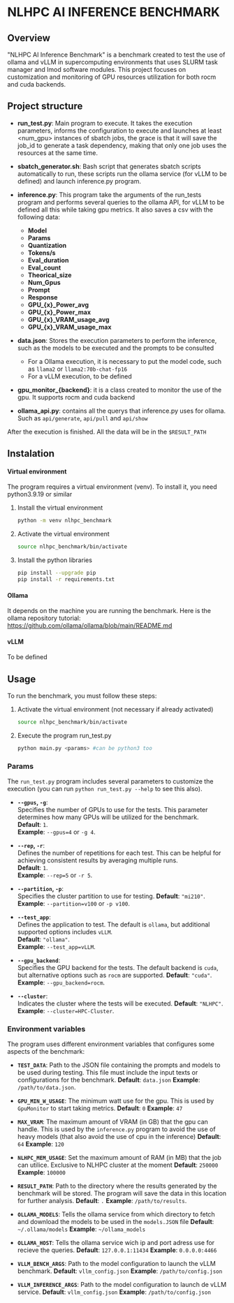 # NLHPC AI INFERENCE BENCHMARK

## Overview

"NLHPC AI Inference Benchmark" is a benchmark created to test the use of ollama and vLLM in supercomputing environments that uses SLURM task manager and lmod software modules.
This project focuses on customization and monitoring of GPU resources utilization for both rocm and cuda backends.

## Project structure

- **run_test.py**: Main program to execute. It takes the execution parameters, informs the configuration to execute and launches at least <num_gpu> instances of sbatch jobs, the grace is that it will save the job_id to generate a task dependency, making that only one job uses the resources at the same time.

- **sbatch_generator.sh**: Bash script that generates sbatch scripts automatically to run, these scripts run the ollama service (for vLLM to be defined) and launch inference.py program.

- **inference.py**: This program take the arguments of the run_tests program and performs several queries to the ollama API, for vLLM to be defined all this while taking gpu metrics. It also saves a csv with the following data:
    - **Model**
    - **Params**
    - **Quantization**
    - **Tokens/s**
    - **Eval_duration**
    - **Eval_count**
    - **Theorical_size**
    - **Num_Gpus**
    - **Prompt**
    - **Response**
    - **GPU_{x}_Power_avg**
    - **GPU_{x}_Power_max**
    - **GPU_{x}_VRAM_usage_avg**
    - **GPU_{x}_VRAM_usage_max**

- **data.json**: Stores the execution parameters to perform the inference, such as the models to be executed and the prompts to be consulted
    - For a Ollama execution, it is necessary to put the model code, such as `llama2` or `llama2:70b-chat-fp16`
    - For a vLLM execution, to be defined

- **gpu_monitor_{backend}**: it is a class created to monitor the use of the gpu. It supports rocm and cuda backend

- **ollama_api.py**: contains all the querys that inference.py uses for ollama. Such as `api/generate`, `api/pull` and `api/show`

After the execution is finished. All the data will be in the `$RESULT_PATH`

## Instalation

#### Virtual environment

The program requires a virtual environment (venv). To install it, you need python3.9.19 or similar

1. Install the virtual environment
    ```bash
    python -m venv nlhpc_benchmark
    ```
2. Activate the virtual environment
    ```bash
    source nlhpc_benchmark/bin/activate
    ```
3. Install the python libraries
    ```bash
    pip install --upgrade pip
    pip install -r requirements.txt
    ```

#### Ollama

It depends on the machine you are running the benchmark. Here is the ollama repository tutorial: https://github.com/ollama/ollama/blob/main/README.md

#### vLLM

To be defined

## Usage

To run the benchmark, you must follow these steps:

1. Activate the virtual environment (not necessary if already activated)
    ```bash
    source nlhpc_benchmark/bin/activate
    ```
2. Execute the program run_test.py
    ```bash
    python main.py <params> #can be python3 too
    ```

### Params

The `run_test.py` program includes several parameters to customize the execution (you can run `python run_test.py --help` to see this also).

- **`--gpus`, `-g`**:  
  Specifies the number of GPUs to use for the tests. This parameter determines how many GPUs will be utilized for the benchmark.  
  **Default**: `1`.  
  **Example**: `--gpus=4` or `-g 4`.

- **`--rep`, `-r`**:  
  Defines the number of repetitions for each test. This can be helpful for achieving consistent results by averaging multiple runs.  
  **Default**: `1`.  
  **Example**: `--rep=5` or `-r 5`.

- **`--partition`, `-p`**:  
  Specifies the cluster partition to use for testing.
  **Default**: `"mi210"`.  
  **Example**: `--partition=v100` or `-p v100`.

- **`--test_app`**:  
  Defines the application to test. The default is `ollama`, but additional supported options includes `vLLM`.  
  **Default**: `"ollama"`.  
  **Example**: `--test_app=vLLM`.

- **`--gpu_backend`**:  
  Specifies the GPU backend for the tests. The default backend is `cuda`, but alternative options such as `rocm` are supported.
  **Default**: `"cuda"`.  
  **Example**: `--gpu_backend=rocm`.

- **`--cluster`**:  
  Indicates the cluster where the tests will be executed. 
  **Default**: `"NLHPC"`.  
  **Example**: `--cluster=HPC-Cluster`.


### Environment variables

The program uses different environment variables that configures some aspects of the benchmark:

- **`TEST_DATA`**: 
Path to the JSON file containing the prompts and models to be used during testing. This file must include the input texts or configurations for the benchmark.
    **Default**: `data.json` 
    **Example**: `/path/to/data.json`.

- **`GPU_MIN_W_USAGE`**:
The minimum watt use for the gpu. This is used by `GpuMonitor` to start taking metrics.
    **Default**: `0`
    **Example**: `47`

- **`MAX_VRAM`**:
The maximum amount of VRAM (in GB) that the gpu can handle. This is used by the `inference.py` program to avoid the use of heavy models (that also avoid the use of cpu in the inference)
    **Default**: `64` 
    **Example**: `120`

- **`NLHPC_MEM_USAGE`**:
Set the maximum amount of RAM (in MB) that the job can utilice. Exclusive to NLHPC cluster at the moment
    **Default**: `250000`
    **Example**: `100000`

-  **`RESULT_PATH`**: 
Path to the directory where the results generated by the benchmark will be stored. The program will save the data in this location for further analysis.
    **Default**: `.` 
    **Example**: `/path/to/results`.

- **`OLLAMA_MODELS`**:
Tells the ollama service from which directory to fetch and download the models to be used in the `models.JSON` file
    **Default**: `~/.ollama/models`
    **Example**: `~/ollama_models`

- **`OLLAMA_HOST`**:
Tells the ollama service wich ip and port adress use for recieve the queries.
    **Default**: `127.0.0.1:11434`
    **Example**: `0.0.0.0:4466`

- **`VLLM_BENCH_ARGS`**:
Path to the model configuration to launch the vLLM benchmark.
    **Default**: `vllm_config.json`
    **Example**: `/path/to/config.json`

- **`VLLM_INFERENCE_ARGS`**:
Path to the model configuration to launch de vLLM service.
    **Default**: `vllm_config.json`
    **Example**: `/path/to/config.json`